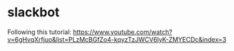 # slackbot
Following this tutorial: https://www.youtube.com/watch?v=6gHvqXrfjuo&list=PLzMcBGfZo4-kqyzTzJWCV6lyK-ZMYECDc&index=3

